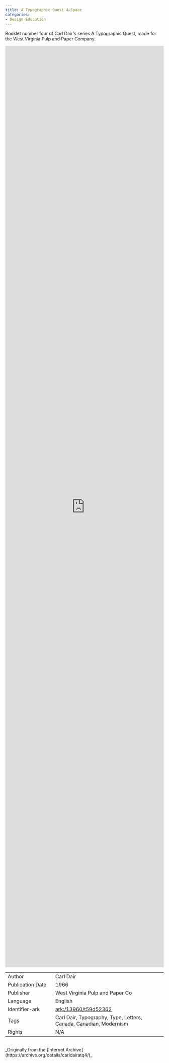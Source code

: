 ```yaml
---
title: A Typographic Quest 4–Space
categories:
- Design Education
---
```

Booklet number four of Carl Dair's series A Typographic Quest, made for the West Virginia Pulp and Paper Company.
<!-- more -->
<iframe src="https://archive.org/embed/carldairatq4#page/0" width="100% " height="75% " frameborder="0" webkitallowfullscreen="true" mozallowfullscreen="true" allowfullscreen></iframe>
<br>
<table>
  <tr>
    <td style="width:30%">Author</td>
    <td>Carl Dair</td>
  </tr>
  <tr>
    <td style="width:30%">Publication Date</td>
    <td>1966</td>
  </tr>
  <tr>
    <td style="width:30%">Publisher</td>
    <td>West Virginia Pulp and Paper Co</td>
  </tr>
  <tr>
    <td style="width:30%">Language</td>
    <td>English</td>
  </tr>
  <tr>
    <td style="width:30%">Identifier-ark</td>
    <td><a href="https://archive.org/details/carldairatq4">ark:/13960/t59d52362</a></td>
  </tr>
  <tr>
    <td style="width:30%">Tags</td>
    <td>Carl Dair, Typography, Type, Letters, Canada, Canadian, Modernism</td>
  </tr>
  <tr>
    <td style="width:30%">Rights</td>
    <td>N/A</td>
  </tr>
</table>
<br>
_Originally from the [Internet Archive](https://archive.org/details/carldairatq4/)_
